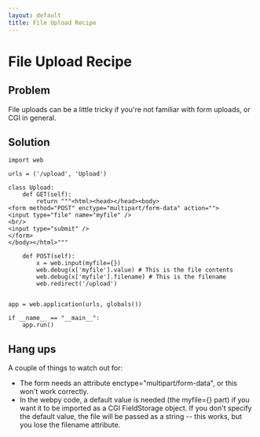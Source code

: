 ```yaml
---
layout: default
title: File Upload Recipe
---
```


# File Upload Recipe

## Problem

File uploads can be a little tricky if you're not familiar with form uploads, or CGI in general.

## Solution

    import web
    
    urls = ('/upload', 'Upload')
    
    class Upload:
        def GET(self):
            return """<html><head></head><body>
    <form method="POST" enctype="multipart/form-data" action="">
    <input type="file" name="myfile" />
    <br/>
    <input type="submit" />
    </form>
    </body></html>"""
    
        def POST(self):
            x = web.input(myfile={})
            web.debug(x['myfile'].value) # This is the file contents
            web.debug(x['myfile'].filename) # This is the filename
            web.redirect('/upload')
    
    
    app = web.application(urls, globals())
    
    if __name__ == "__main__":
        app.run()

## Hang ups

A couple of things to watch out for:

* The form needs an attribute enctype="multipart/form-data", or this won't work correctly.
* In the webpy code, a default value is needed (the myfile={} part) if you want it to be imported as a CGI FieldStorage object.  If you don't specify the default value, the file will be passed as a string -- this works, but you lose the filename attribute.